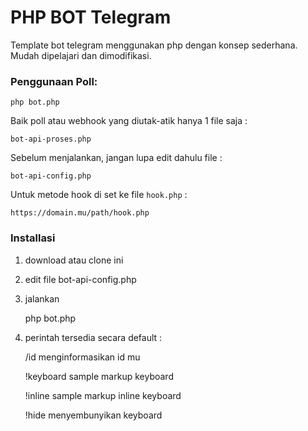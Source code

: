 # PHP BOT Telegram

Template bot telegram menggunakan php dengan konsep sederhana. Mudah dipelajari dan dimodifikasi.

### Penggunaan Poll:

    php bot.php

Baik poll atau webhook yang diutak-atik hanya 1 file saja :
    
    bot-api-proses.php

Sebelum menjalankan, jangan lupa edit dahulu file :

	bot-api-config.php


Untuk metode hook di set ke file `hook.php` :
	
	https://domain.mu/path/hook.php


### Installasi

1. download atau clone ini

2. edit file bot-api-config.php

3. jalankan
	
	php bot.php

4. perintah tersedia secara default :

	/id 
		menginformasikan id mu

	!keyboard
		sample markup keyboard

	!inline
		sample markup inline keyboard

	!hide
		menyembunyikan keyboard
		